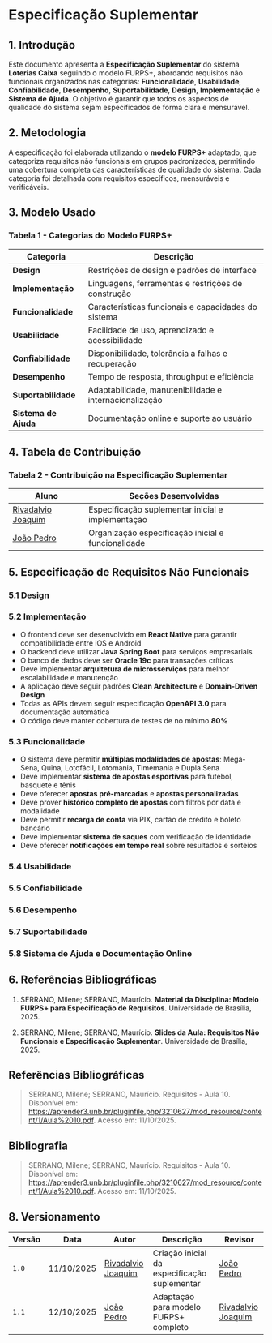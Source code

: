 # Especificação Suplementar

## 1. Introdução

Este documento apresenta a **Especificação Suplementar** do sistema **Loterias Caixa** seguindo o modelo FURPS+, abordando requisitos não funcionais organizados nas categorias: **Funcionalidade**, **Usabilidade**, **Confiabilidade**, **Desempenho**, **Suportabilidade**, **Design**, **Implementação** e **Sistema de Ajuda**. O objetivo é garantir que todos os aspectos de qualidade do sistema sejam especificados de forma clara e mensurável.

## 2. Metodologia

A especificação foi elaborada utilizando o **modelo FURPS+** adaptado, que categoriza requisitos não funcionais em grupos padronizados, permitindo uma cobertura completa das características de qualidade do sistema. Cada categoria foi detalhada com requisitos específicos, mensuráveis e verificáveis.

## 3. Modelo Usado

### Tabela 1 - Categorias do Modelo FURPS+

| Categoria | Descrição |
|-----------|-----------|
| **Design** | Restrições de design e padrões de interface |
| **Implementação** | Linguagens, ferramentas e restrições de construção |
| **Funcionalidade** | Características funcionais e capacidades do sistema |
| **Usabilidade** | Facilidade de uso, aprendizado e acessibilidade |
| **Confiabilidade** | Disponibilidade, tolerância a falhas e recuperação |
| **Desempenho** | Tempo de resposta, throughput e eficiência |
| **Suportabilidade** | Adaptabilidade, manutenibilidade e internacionalização |
| **Sistema de Ajuda** | Documentação online e suporte ao usuário |

## 4. Tabela de Contribuição

### Tabela 2 - Contribuição na Especificação Suplementar

| Aluno | Seções Desenvolvidas |
|-------|---------------------|
| [Rivadalvio Joaquim](https://github.com/RivaFilho) | Especificação suplementar inicial e implementação |
| [João Pedro](https://github.com/Jadequilin) | Organização especificação inicial e funcionalidade | 

## 5. Especificação de Requisitos Não Funcionais

### 5.1 Design


### 5.2 Implementação

- O frontend deve ser desenvolvido em **React Native** para garantir compatibilidade entre iOS e Android
- O backend deve utilizar **Java Spring Boot** para serviços empresariais
- O banco de dados deve ser **Oracle 19c** para transações críticas
- Deve implementar **arquitetura de microsserviços** para melhor escalabilidade e manutenção
- A aplicação deve seguir padrões **Clean Architecture** e **Domain-Driven Design**
- Todas as APIs devem seguir especificação **OpenAPI 3.0** para documentação automática
- O código deve manter cobertura de testes de no mínimo **80%**

### 5.3 Funcionalidade

- O sistema deve permitir **múltiplas modalidades de apostas**: Mega-Sena, Quina, Lotofácil, Lotomania, Timemania e Dupla Sena
- Deve implementar **sistema de apostas esportivas** para futebol, basquete e tênis
- Deve oferecer **apostas pré-marcadas** e **apostas personalizadas**
- Deve prover **histórico completo de apostas** com filtros por data e modalidade
- Deve permitir **recarga de conta** via PIX, cartão de crédito e boleto bancário
- Deve implementar **sistema de saques** com verificação de identidade
- Deve oferecer **notificações em tempo real** sobre resultados e sorteios

### 5.4 Usabilidade

### 5.5 Confiabilidade

### 5.6 Desempenho

### 5.7 Suportabilidade

### 5.8 Sistema de Ajuda e Documentação Online



## 6. Referências Bibliográficas

1. SERRANO, Milene; SERRANO, Maurício. **Material da Disciplina: Modelo FURPS+ para Especificação de Requisitos**. Universidade de Brasília, 2025.

2. SERRANO, Milene; SERRANO, Maurício. **Slides da Aula: Requisitos Não Funcionais e Especificação Suplementar**. Universidade de Brasília, 2025.

## Referências Bibliográficas

> SERRANO, Milene; SERRANO, Maurício. Requisitos - Aula 10. Disponível em: <https://aprender3.unb.br/pluginfile.php/3210627/mod_resource/content/1/Aula%2010.pdf>. Acesso em: 11/10/2025.

## Bibliografia

> SERRANO, Milene; SERRANO, Maurício. Requisitos - Aula 10. Disponível em: <https://aprender3.unb.br/pluginfile.php/3210627/mod_resource/content/1/Aula%2010.pdf>. Acesso em: 11/10/2025.

## 8. Versionamento

| Versão | Data | Autor | Descrição | Revisor |
|--------|------|--------|-----------|---------|
| ``1.0`` | 11/10/2025 | [Rivadalvio Joaquim](https://github.com/RivaFilho) | Criação inicial da especificação suplementar |  [João Pedro](https://github.com/Jadequilin) |
| ``1.1`` | 12/10/2025 |  [João Pedro](https://github.com/Jadequilin)| Adaptação para modelo FURPS+ completo | [Rivadalvio Joaquim](https://github.com/RivaFilho) |